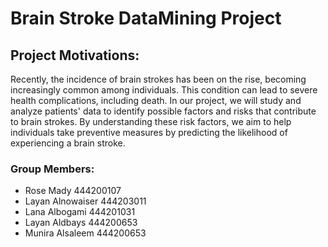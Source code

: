 # Brain Stroke DataMining Project
## Project Motivations: 
Recently, the incidence of brain strokes has been on the rise, becoming increasingly common among individuals. This condition can lead to severe health complications, including death. In our project, we will study and analyze patients' data to identify possible factors and risks that contribute to brain strokes. By understanding these risk factors, we aim to help individuals take preventive measures by predicting the likelihood of experiencing a brain stroke.

###  Group Members:
- Rose Mady    444200107
- Layan Alnowaiser    444203011
- Lana Albogami    444201031
- Layan Aldbays    444200653
- Munira Alsaleem   444200653
